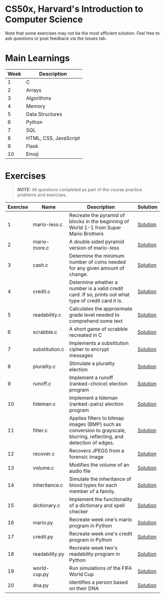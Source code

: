# CS50x, Harvard's Introduction to Computer Science
Note that some exercises may not be the most efficient solution. Feel free to ask questions or post feedback via the issues tab.

# Main Learnings
| Week | Description           |
|------|-----------------------|
| 1    | C                     |
| 2    | Arrays                |
| 3    | Algorithms            |
| 4    | Memory                |
| 5    | Data Structures       |
| 6    | Python                |
| 7    | SQL                   |
| 8    | HTML, CSS, JavaScript |
| 9    | Flask                 |
| 10   | Emoji                 |

# Exercises 
> **_NOTE:_**  All questions completed as part of the course practice problems and exercises.

| Exercise | Name           | Description                                                                                                               | Solution                                                                                                                           |
|----------|----------------|---------------------------------------------------------------------------------------------------------------------------|------------------------------------------------------------------------------------------------------------------------------------|
| 1        | mario-less.c   | Recreate   the pyramid of blocks in the beginning of World 1-1 from Super Mario Brothers                                  | [Solution](https://github.com/syw175/cs50-harvard/blob/main/pset1-mario-credit/mario-less.c)                                       |
| 2        | mario-more.c   | A double sided pyramid version of mario-less                                                                              | [Solution](https://github.com/syw175/cs50-harvard/blob/main/pset1-mario-credit/mario.c)                                            |
| 3        | cash.c         | Determine the minimum number of coins needed for any given amount of   change.                                            | [Solution](https://github.com/syw175/cs50-harvard/blob/main/pset1-mario-credit/cash.c)                                             |
| 4        | credit.c       | Determine whether a number is a valid credit card. If so, prints out what   type of credit card it is.                    | [Solution](https://github.com/syw175/cs50-harvard/blob/main/pset1-mario-credit/credit.c)                                           |
| 5        | readability.c  | Calculates the approximate grade level needed to comprehend some text                                                     | [Solution](https://github.com/syw175/cs50-harvard/blob/main/pset2-readability-substitution/readability.c)                          |
| 6        | scrabble.c     | A short game of scrabble recreated in C                                                                                   | [Solution](https://github.com/syw175/cs50-harvard/blob/main/pset2-readability-substitution/scrabble.c)                             |
| 7        | substitution.c | Implements   a substitution cipher to encrypt messages                                                                    | [Solution](https://github.com/syw175/cs50-harvard/blob/main/pset2-readability-substitution/substitution.c)                         |
| 8        | plurality.c    | Stimulate a plurality election                                                                                            | [Solution](https://github.com/syw175/cs50-harvard/blob/main/pset3-sort-plurality-tideman/plurality.c)                              |
| 9        | runoff.c       | Implement a runoff (ranked-choice) election program                                                                       | [Solution](https://github.com/syw175/cs50-harvard/blob/main/pset3-sort-plurality-tideman/runoff.c)                                 |
| 10       | tideman.c      | Implement a tideman (ranked-pairs) election program                                                                       | [Solution](https://github.com/syw175/cs50-harvard/blob/main/pset3-sort-plurality-tideman/tideman.c)                                |
| 11       | filter.c       | Applies   filters to bitmap images (BMP) such as conversion to grayscale, blurring,   reflecting, and detection of edges. | [Solution](https://github.com/syw175/cs50-harvard/blob/main/pset4-volume-filter-recover/filter-more/filter.c)                      |
| 12       | recover.c      | Recovers JPEGS from a forensic image                                                                                      | [Solution](https://github.com/syw175/cs50-harvard/blob/main/pset4-volume-filter-recover/recover/recover.c)                         |
| 13       | volume.c       | Modifies the volume of an audio file                                                                                      | [Solution](https://github.com/syw175/cs50-harvard/blob/main/pset4-volume-filter-recover/volume/volume.c)                           |
| 14       | inheritance.c  | Simulate   the inheritance of blood types for each member of a family.                                                    | [Solution](https://github.com/syw175/cs50-harvard/blob/main/pset5-inheritance-speller/inheritance/inheritance.c)                   |
| 15       | dictionary.c   | Implement   the functionality of a dictionary and spell checker                                                           | [Solution](https://github.com/syw175/cs50-harvard/blob/main/pset5-inheritance-speller/speller/dictionary.c)                        |
| 16       | mario.py       | Recreate week one's mario program in Python                                                                               | [Solution](https://github.com/syw175/cs50-harvard/blob/main/pset6-worldcup-readability-dna/sentimental-mario-more/mario.py)        |
| 17       | credit.py      | Recreate week one's credit program in Python                                                                              | [Solution](https://github.com/syw175/cs50-harvard/blob/main/pset6-worldcup-readability-dna/sentimental-credit/credit.py)           |
| 18       | readability.py | Recreate week two's readability program in Python                                                                         | [Solution](https://github.com/syw175/cs50-harvard/blob/main/pset6-worldcup-readability-dna/sentimental-readability/readability.py) |
| 19       | world-cup.py   | Run simulations of the FIFA World Cup                                                                                     | [Solution](https://github.com/syw175/cs50-harvard/blob/main/pset6-worldcup-readability-dna/world-cup/tournament.py)                |
| 20       | dna.py         | Identifies a person based on their DNA                                                                                    | [Solution](https://github.com/syw175/cs50-harvard/blob/main/pset6-worldcup-readability-dna/dna/dna.py)                             |

